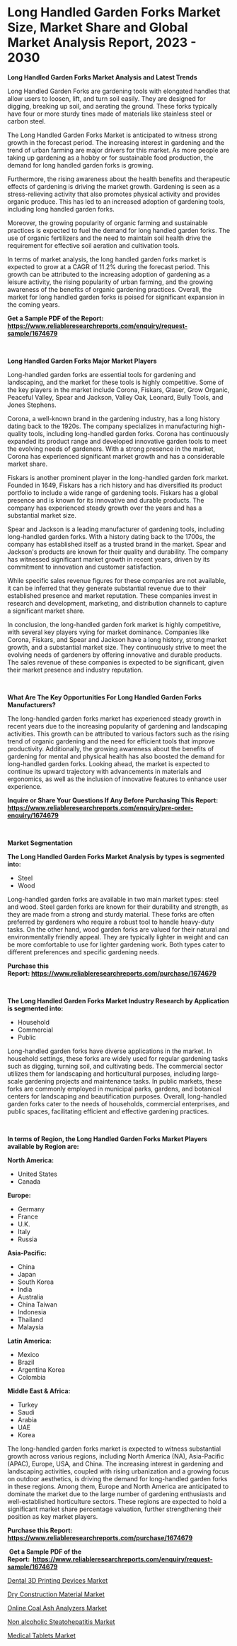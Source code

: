 <p><h1>Long Handled Garden Forks Market Size, Market Share and Global Market Analysis Report, 2023 - 2030</h1></p><p><strong>Long Handled Garden Forks Market Analysis and Latest Trends</strong></p>
<p><p>Long Handled Garden Forks are gardening tools with elongated handles that allow users to loosen, lift, and turn soil easily. They are designed for digging, breaking up soil, and aerating the ground. These forks typically have four or more sturdy tines made of materials like stainless steel or carbon steel.</p><p>The Long Handled Garden Forks Market is anticipated to witness strong growth in the forecast period. The increasing interest in gardening and the trend of urban farming are major drivers for this market. As more people are taking up gardening as a hobby or for sustainable food production, the demand for long handled garden forks is growing.</p><p>Furthermore, the rising awareness about the health benefits and therapeutic effects of gardening is driving the market growth. Gardening is seen as a stress-relieving activity that also promotes physical activity and provides organic produce. This has led to an increased adoption of gardening tools, including long handled garden forks.</p><p>Moreover, the growing popularity of organic farming and sustainable practices is expected to fuel the demand for long handled garden forks. The use of organic fertilizers and the need to maintain soil health drive the requirement for effective soil aeration and cultivation tools.</p><p>In terms of market analysis, the long handled garden forks market is expected to grow at a CAGR of 11.2% during the forecast period. This growth can be attributed to the increasing adoption of gardening as a leisure activity, the rising popularity of urban farming, and the growing awareness of the benefits of organic gardening practices. Overall, the market for long handled garden forks is poised for significant expansion in the coming years.</p></p>
<p><strong>Get a Sample PDF of the Report:&nbsp; <a href="https://www.reliableresearchreports.com/enquiry/request-sample/1674679">https://www.reliableresearchreports.com/enquiry/request-sample/1674679</a></strong></p>
<p>&nbsp;</p>
<p><strong>Long Handled Garden Forks Major Market Players</strong></p>
<p><p>Long-handled garden forks are essential tools for gardening and landscaping, and the market for these tools is highly competitive. Some of the key players in the market include Corona, Fiskars, Glaser, Grow Organic, Peaceful Valley, Spear and Jackson, Valley Oak, Leonard, Bully Tools, and Jones Stephens.</p><p>Corona, a well-known brand in the gardening industry, has a long history dating back to the 1920s. The company specializes in manufacturing high-quality tools, including long-handled garden forks. Corona has continuously expanded its product range and developed innovative garden tools to meet the evolving needs of gardeners. With a strong presence in the market, Corona has experienced significant market growth and has a considerable market share.</p><p>Fiskars is another prominent player in the long-handled garden fork market. Founded in 1649, Fiskars has a rich history and has diversified its product portfolio to include a wide range of gardening tools. Fiskars has a global presence and is known for its innovative and durable products. The company has experienced steady growth over the years and has a substantial market size.</p><p>Spear and Jackson is a leading manufacturer of gardening tools, including long-handled garden forks. With a history dating back to the 1700s, the company has established itself as a trusted brand in the market. Spear and Jackson's products are known for their quality and durability. The company has witnessed significant market growth in recent years, driven by its commitment to innovation and customer satisfaction.</p><p>While specific sales revenue figures for these companies are not available, it can be inferred that they generate substantial revenue due to their established presence and market reputation. These companies invest in research and development, marketing, and distribution channels to capture a significant market share.</p><p>In conclusion, the long-handled garden fork market is highly competitive, with several key players vying for market dominance. Companies like Corona, Fiskars, and Spear and Jackson have a long history, strong market growth, and a substantial market size. They continuously strive to meet the evolving needs of gardeners by offering innovative and durable products. The sales revenue of these companies is expected to be significant, given their market presence and industry reputation.</p></p>
<p>&nbsp;</p>
<p><strong>What Are The Key Opportunities For Long Handled Garden Forks Manufacturers?</strong></p>
<p><p>The long-handled garden forks market has experienced steady growth in recent years due to the increasing popularity of gardening and landscaping activities. This growth can be attributed to various factors such as the rising trend of organic gardening and the need for efficient tools that improve productivity. Additionally, the growing awareness about the benefits of gardening for mental and physical health has also boosted the demand for long-handled garden forks. Looking ahead, the market is expected to continue its upward trajectory with advancements in materials and ergonomics, as well as the inclusion of innovative features to enhance user experience.</p></p>
<p><strong>Inquire or Share Your Questions If Any Before Purchasing This Report: <a href="https://www.reliableresearchreports.com/enquiry/pre-order-enquiry/1674679">https://www.reliableresearchreports.com/enquiry/pre-order-enquiry/1674679</a></strong></p>
<p>&nbsp;</p>
<p><strong>Market Segmentation</strong></p>
<p><strong>The Long Handled Garden Forks Market Analysis by types is segmented into:</strong></p>
<p><ul><li>Steel</li><li>Wood</li></ul></p>
<p><p>Long-handled garden forks are available in two main market types: steel and wood. Steel garden forks are known for their durability and strength, as they are made from a strong and sturdy material. These forks are often preferred by gardeners who require a robust tool to handle heavy-duty tasks. On the other hand, wood garden forks are valued for their natural and environmentally friendly appeal. They are typically lighter in weight and can be more comfortable to use for lighter gardening work. Both types cater to different preferences and specific gardening needs.</p></p>
<p><strong>Purchase this Report:&nbsp;<a href="https://www.reliableresearchreports.com/purchase/1674679">https://www.reliableresearchreports.com/purchase/1674679</a></strong></p>
<p>&nbsp;</p>
<p><strong>The Long Handled Garden Forks Market Industry Research by Application is segmented into:</strong></p>
<p><ul><li>Household</li><li>Commercial</li><li>Public</li></ul></p>
<p><p>Long-handled garden forks have diverse applications in the market. In household settings, these forks are widely used for regular gardening tasks such as digging, turning soil, and cultivating beds. The commercial sector utilizes them for landscaping and horticultural purposes, including large-scale gardening projects and maintenance tasks. In public markets, these forks are commonly employed in municipal parks, gardens, and botanical centers for landscaping and beautification purposes. Overall, long-handled garden forks cater to the needs of households, commercial enterprises, and public spaces, facilitating efficient and effective gardening practices.</p></p>
<p>&nbsp;</p>
<p><strong>In terms of Region, the Long Handled Garden Forks Market Players available by Region are:</strong></p>
<p>
    <p> <strong> North America: </strong>
        <ul>
            <li>United States</li>
            <li>Canada</li>
        </ul>
        </p> 
    <p> <strong> Europe: </strong>
        <ul>
            <li>Germany</li>
            <li>France</li>
            <li>U.K.</li>
            <li>Italy</li>
            <li>Russia</li>
        </ul>
        </p> 
    <p> <strong> Asia-Pacific: </strong>
        <ul>
            <li>China</li>
            <li>Japan</li>
            <li>South Korea</li>
            <li>India</li>
            <li>Australia</li>
            <li>China Taiwan</li>
            <li>Indonesia</li>
            <li>Thailand</li>
            <li>Malaysia</li>
        </ul>
        </p> 
    <p> <strong> Latin America: </strong>
        <ul>
            <li>Mexico</li>
            <li>Brazil</li>
            <li>Argentina Korea</li>
            <li>Colombia</li>
        </ul>
        </p> 
    <p> <strong> Middle East & Africa: </strong>
        <ul>
            <li>Turkey</li>
            <li>Saudi</li>
            <li>Arabia</li>
            <li>UAE</li>
            <li>Korea</li>
        </ul>
    </p>
    </p>
<p><p>The long-handled garden forks market is expected to witness substantial growth across various regions, including North America (NA), Asia-Pacific (APAC), Europe, USA, and China. The increasing interest in gardening and landscaping activities, coupled with rising urbanization and a growing focus on outdoor aesthetics, is driving the demand for long-handled garden forks in these regions. Among them, Europe and North America are anticipated to dominate the market due to the large number of gardening enthusiasts and well-established horticulture sectors. These regions are expected to hold a significant market share percentage valuation, further strengthening their position as key market players.</p></p>
<p><strong>Purchase this Report: <a href="https://www.reliableresearchreports.com/purchase/1674679">https://www.reliableresearchreports.com/purchase/1674679</a></strong></p>
<p>&nbsp;<strong>Get a Sample PDF of the Report:&nbsp;&nbsp;<a href="https://www.reliableresearchreports.com/enquiry/request-sample/1674679">https://www.reliableresearchreports.com/enquiry/request-sample/1674679</a></strong></p>
<p><strong></strong></p>
<p><p><a href="https://www.linkedin.com/pulse/dental-3d-printing-devices-market-insights-players-forecast-gaygf/">Dental 3D Printing Devices Market</a></p><p><a href="https://medium.com/@verladurgan/dry-construction-material-market-insight-market-trends-growth-forecasted-from-2023-to-2030-762804af7b20">Dry Construction Material Market</a></p><p><a href="https://medium.com/@flavietowne/online-coal-ash-analyzers-market-analysis-and-sze-forecasted-for-period-from-2023-to-2030-b5b1be30a9f0">Online Coal Ash Analyzers Market</a></p><p><a href="https://www.linkedin.com/pulse/non-alcoholic-steatohepatitis-market-size-share-global-qeydf/">Non alcoholic Steatohepatitis Market</a></p><p><a href="https://www.linkedin.com/pulse/medical-tablets-market-size-share-global-analysis-report-ltomf/">Medical Tablets Market</a></p></p>
